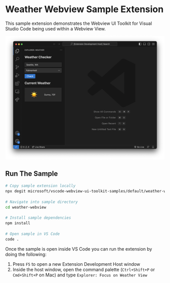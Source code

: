 # Weather Webview Sample Extension

This sample extension demonstrates the Webview UI Toolkit for Visual Studio Code
being used within a Webview View.

![A screenshot of the sample extension.](./assets/weather-webview.png)

## Run The Sample

```bash
# Copy sample extension locally
npx degit microsoft/vscode-webview-ui-toolkit-samples/default/weather-webview weather-webview

# Navigate into sample directory
cd weather-webview

# Install sample dependencies
npm install

# Open sample in VS Code
code .
```

Once the sample is open inside VS Code you can run the extension by doing the
following:

1. Press `F5` to open a new Extension Development Host window
2. Inside the host window, open the command palette (`Ctrl+Shift+P` or
   `Cmd+Shift+P` on Mac) and type `Explorer: Focus on Weather View`
